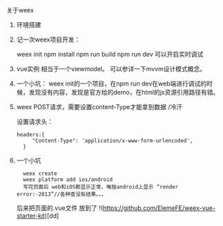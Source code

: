 
关于weex

1. 环境搭建
2. 记一次weex项目开发：

   weex init
   npm install
   npm run build
   npm run dev 可以开启实时调试
   
3. vue实例 相当于一个viewmodel。 可以参详一下mvvm设计模式概念。

4. 一个小坑：
   weex init的一个项目，在npm run dev在web端进行调试的时候，发现没有内容，发现是官方给的demo，在html的js资源引用路径有错。

5. weex POST请求，需要设置content-Type才能拿到数据 /冷汗

   设置请求头：
   
       headers:{   
            "Content-Type": 'application/x-www-form-urlencoded',              
         }

   
6. 一个小坑
   
         weex create
         weex platform add ios/android
         写完页面后 web和iOS都显示正常，唯独android上显示 “render error:-2013”//各种查没有结果。。。
         
   后来把页面的.vue文件 放到了 !(https://github.com/ElemeFE/weex-vue-starter-kit)[dd]
      